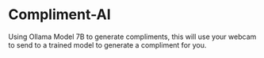# Compliment-AI

Using Ollama Model 7B to generate compliments, this will use your webcam to send to a trained model to generate a compliment for you.
